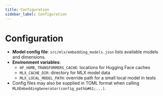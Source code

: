 ```yaml
---
title: Configuration
sidebar_label: Configuration
---
```


# Configuration

- **Model config file**: `src/mlx/embedding_models.json` lists available models and dimensions.
- **Environment variables**:
  - `HF_HOME`, `TRANSFORMERS_CACHE`: locations for Hugging Face caches
  - `MLX_CACHE_DIR`: directory for MLX model data
  - `MLX_LOCAL_MODEL_PATH`: override path for a small local model in tests
- Config files may also be supplied in TOML format when calling `MLXEmbeddingGenerator(config_path&#61;...)`.
